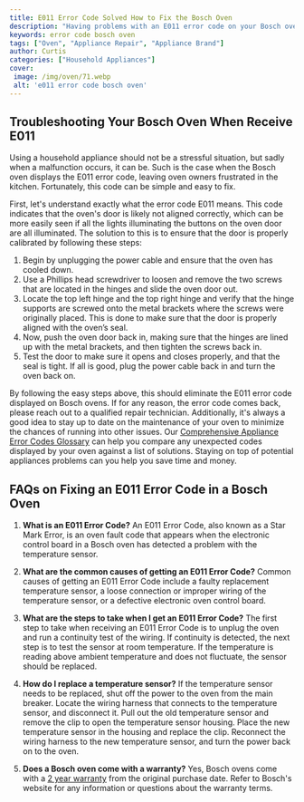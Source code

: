 ```yaml
---
title: E011 Error Code Solved How to Fix the Bosch Oven
description: "Having problems with an E011 error code on your Bosch oven Get the help you need to isolate and fix the problem with this blog post Learn how to quickly solve the E011 error code and get your Bosch oven back to its normal operations"
keywords: error code bosch oven
tags: ["Oven", "Appliance Repair", "Appliance Brand"]
author: Curtis
categories: ["Household Appliances"]
cover: 
 image: /img/oven/71.webp
 alt: 'e011 error code bosch oven'
---
```

## Troubleshooting Your Bosch Oven When Receive E011
Using a household appliance should not be a stressful situation, but sadly when a malfunction occurs, it can be. Such is the case when the Bosch oven displays the E011 error code, leaving oven owners frustrated in the kitchen. Fortunately, this code can be simple and easy to fix.

First, let's understand exactly what the error code E011 means. This code indicates that the oven's door is likely not aligned correctly, which can be more easily seen if all the lights illuminating the buttons on the oven door are all illuminated. The solution to this is to ensure that the door is properly calibrated by following these steps:

1. Begin by unplugging the power cable and ensure that the oven has cooled down.
2. Use a Phillips head screwdriver to loosen and remove the two screws that are located in the hinges and slide the oven door out.
3. Locate the top left hinge and the top right hinge and verify that the hinge supports are screwed onto the metal brackets where the screws were originally placed. This is done to make sure that the door is properly aligned with the oven’s seal.
4. Now, push the oven door back in, making sure that the hinges are lined up with the metal brackets, and then tighten the screws back in.
5. Test the door to make sure it opens and closes properly, and that the seal is tight. If all is good, plug the power cable back in and turn the oven back on.

By following the easy steps above, this should eliminate the E011 error code displayed on Bosch ovens. If for any reason, the error code comes back, please reach out to a qualified repair technician. Additionally, it's always a good idea to stay up to date on the maintenance of your oven to minimize the chances of running into other issues. Our [Comprehensive Appliance Error Codes Glossary](./error-codes/) can help you compare any unexpected codes displayed by your oven against a list of solutions. Staying on top of potential appliances problems can you help you save time and money.
## FAQs on Fixing an E011 Error Code in a Bosch Oven

1. **What is an E011 Error Code?**
An E011 Error Code, also known as a Star Mark Error, is an oven fault code that appears when the electronic control board in a Bosch oven has detected a problem with the temperature sensor.
 
2. **What are the common causes of getting an E011 Error Code?**
Common causes of getting an E011 Error Code include a faulty replacement temperature sensor, a loose connection or improper wiring of the temperature sensor, or a defective electronic oven control board.

3. **What are the steps to take when I get an E011 Error Code?**
The first step to take when receiving an E011 Error Code is to unplug the oven and run a continuity test of the wiring. If continuity is detected, the next step is to test the sensor at room temperature. If the temperature is reading above ambient temperature and does not fluctuate, the sensor should be replaced.

4. **How do I replace a temperature sensor?**
If the temperature sensor needs to be replaced, shut off the power to the oven from the main breaker. Locate the wiring harness that connects to the temperature sensor, and disconnect it. Pull out the old temperature sensor and remove the clip to open the temperature sensor housing. Place the new temperature sensor in the housing and replace the clip. Reconnect the wiring harness to the new temperature sensor, and turn the power back on to the oven.

5. **Does a Bosch oven come with a warranty?**
Yes, Bosch ovens come with a [2 year warranty](https://www.bosch-home.com/us/products/warranty-information) from the original purchase date. Refer to Bosch's website for any information or questions about the warranty terms.
